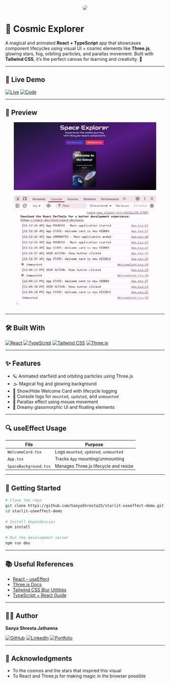 <p align="center">
  <img src="https://i.pinimg.com/originals/11/e9/42/11e9421d56b1281a56957bcd9ba99a8a.gif" width="300" style="border-radius: 20px;" />
</p>

# 🌌 Cosmic Explorer

A magical and animated **React + TypeScript** app that showcases component lifecycles using visual UI + cosmic elements like **Three.js**, glowing stars, fog, orbiting particles, and parallax movement. Built with **Tailwind CSS**, it’s the perfect canvas for learning and creativity. 🌠

---

## 🚀 Live Demo

[![Live](https://img.shields.io/badge/🌐%20Live-Click%20Here-blueviolet?style=flat&logo=vercel&logoColor=white)](https://your-demo-link.com)
[![Code](https://img.shields.io/badge/💻%20Code-GitHub-lightpink?style=flat&logo=github)](https://github.com/SanyaShresta25/space-welcome)

---

## 📸 Preview
<p align="center">
  <img src="./screenshotcosmos.jpg" alt="Space App Screenshot" width="450" />
</p>
<p align="center">
  <img src="./console.jpg" alt="Space App Screenshot" width="450" />
</p>

---

## 🛠️ Built With

[![React](https://img.shields.io/badge/-React-61DAFB?style=flat&logo=react&logoColor=black)](https://react.dev)
[![TypeScript](https://img.shields.io/badge/-TypeScript-lightblue?style=flat&logo=typescript&logoColor=black)](https://www.typescriptlang.org/)
[![Tailwind CSS](https://img.shields.io/badge/-TailwindCSS-lightgreen?style=flat&logo=tailwindcss&logoColor=black)](https://tailwindcss.com/)
[![Three.js](https://img.shields.io/badge/-Three.js-black?style=flat&logo=three.js)](https://threejs.org/)

---

## ✨ Features

* 🪐 Animated starfield and orbiting particles using Three.js
* 🌫️ Magical fog and glowing background
* 🚀 Show/Hide Welcome Card with lifecycle logging
* 🔄 Console logs for `mounted`, `updated`, and `unmounted`
* 🎨 Parallax effect using mouse movement
* 🌌 Dreamy glassmorphic UI and floating elements

---

## 🔍 useEffect Usage

| File              | Purpose                                  |
|-------------------|------------------------------------------|
| `WelcomeCard.tsx` | Logs `mounted`, `updated`, `unmounted`   |
| `App.tsx`         | Tracks `App` mounting/unmounting         |
| `SpaceBackground.tsx` | Manages Three.js lifecycle and resize |

---

## 🔧 Getting Started

```bash
# Clone the repo
git clone https://github.com/SanyaShresta25/starlit-useeffect-demo.git
cd starlit-useeffect-demo

# Install dependencies
npm install

# Run the development server
npm run dev
```

---
## 📚 Useful References

* [React – useEffect](https://react.dev/reference/react/useEffect)
* [Three.js Docs](https://threejs.org/docs/)
* [Tailwind CSS Blur Utilities](https://tailwindcss.com/docs/blur)
* [TypeScript + React Guide](https://react-typescript-cheatsheet.netlify.app/)

---

## 👩‍🚀 Author

**Sanya Shresta Jathanna**

[![GitHub](https://img.shields.io/badge/-GitHub-black?style=flat&logo=github)](https://github.com/SanyaShresta25)
[![LinkedIn](https://img.shields.io/badge/-LinkedIn-ccf?style=flat&logo=linkedin&logoColor=black)](https://www.linkedin.com/in/sanya-shresta-jathanna)
[![Portfolio](https://img.shields.io/badge/-Portfolio-e6e6fa?style=flat)](https://sanyashresta.netlify.app/)

---

## 🙏 Acknowledgments

* To the cosmos and the stars that inspired this visual
* To React and Three.js for making magic in the browser possible
